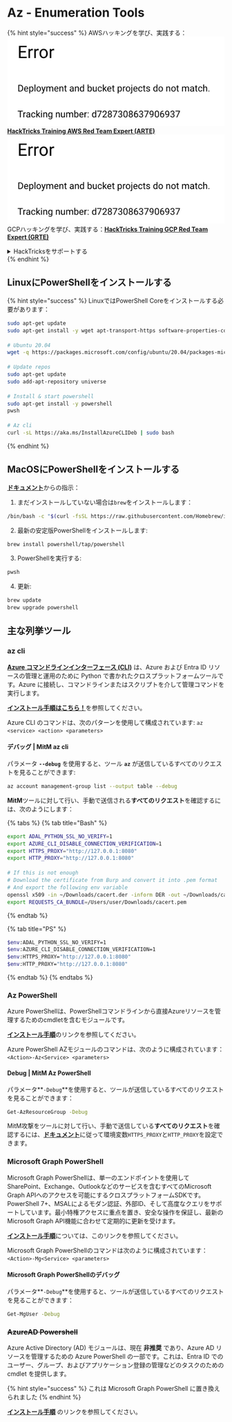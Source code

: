# Az - Enumeration Tools

{% hint style="success" %}
AWSハッキングを学び、実践する：<img src="../../.gitbook/assets/image (1) (1).png" alt="" data-size="line">[**HackTricks Training AWS Red Team Expert (ARTE)**](https://training.hacktricks.xyz/courses/arte)<img src="../../.gitbook/assets/image (1) (1).png" alt="" data-size="line">\
GCPハッキングを学び、実践する：<img src="../../.gitbook/assets/image (2).png" alt="" data-size="line">[**HackTricks Training GCP Red Team Expert (GRTE)**<img src="../../.gitbook/assets/image (2).png" alt="" data-size="line">](https://training.hacktricks.xyz/courses/grte)

<details>

<summary>HackTricksをサポートする</summary>

* [**サブスクリプションプラン**](https://github.com/sponsors/carlospolop)を確認してください！
* **💬 [**Discordグループ**](https://discord.gg/hRep4RUj7f)または[**Telegramグループ**](https://t.me/peass)に参加するか、**Twitter** 🐦 [**@hacktricks\_live**](https://twitter.com/hacktricks\_live)**をフォローしてください。**
* **ハッキングのトリックを共有するには、[**HackTricks**](https://github.com/carlospolop/hacktricks)と[**HackTricks Cloud**](https://github.com/carlospolop/hacktricks-cloud)のGitHubリポジトリにPRを提出してください。**

</details>
{% endhint %}

## LinuxにPowerShellをインストールする

{% hint style="success" %}
LinuxではPowerShell Coreをインストールする必要があります：
```bash
sudo apt-get update
sudo apt-get install -y wget apt-transport-https software-properties-common

# Ubuntu 20.04
wget -q https://packages.microsoft.com/config/ubuntu/20.04/packages-microsoft-prod.deb

# Update repos
sudo apt-get update
sudo add-apt-repository universe

# Install & start powershell
sudo apt-get install -y powershell
pwsh

# Az cli
curl -sL https://aka.ms/InstallAzureCLIDeb | sudo bash
```
{% endhint %}

## MacOSにPowerShellをインストールする

[**ドキュメント**](https://learn.microsoft.com/en-us/powershell/scripting/install/installing-powershell-on-macos?view=powershell-7.4)からの指示：

1. まだインストールしていない場合は`brew`をインストールします：
```bash
/bin/bash -c "$(curl -fsSL https://raw.githubusercontent.com/Homebrew/install/HEAD/install.sh)"
```
2. 最新の安定版PowerShellをインストールします:
```sh
brew install powershell/tap/powershell
```
3. PowerShellを実行する:
```sh
pwsh
```
4. 更新:
```sh
brew update
brew upgrade powershell
```
## 主な列挙ツール

### az cli

[**Azure コマンドラインインターフェース (CLI)**](https://learn.microsoft.com/en-us/cli/azure/install-azure-cli) は、Azure および Entra ID リソースの管理と運用のために Python で書かれたクロスプラットフォームツールです。Azure に接続し、コマンドラインまたはスクリプトを介して管理コマンドを実行します。

[**インストール手順はこちら！**](https://learn.microsoft.com/en-us/cli/azure/install-azure-cli#install)を参照してください。

Azure CLI のコマンドは、次のパターンを使用して構成されています: `az <service> <action> <parameters>`

#### デバッグ | MitM az cli

パラメータ **`--debug`** を使用すると、ツール **`az`** が送信しているすべてのリクエストを見ることができます:
```bash
az account management-group list --output table --debug
```
**MitM**ツールに対して行い、手動で送信される**すべてのリクエスト**を確認するには、次のようにします：

{% tabs %}
{% tab title="Bash" %}
```bash
export ADAL_PYTHON_SSL_NO_VERIFY=1
export AZURE_CLI_DISABLE_CONNECTION_VERIFICATION=1
export HTTPS_PROXY="http://127.0.0.1:8080"
export HTTP_PROXY="http://127.0.0.1:8080"

# If this is not enough
# Download the certificate from Burp and convert it into .pem format
# And export the following env variable
openssl x509 -in ~/Downloads/cacert.der -inform DER -out ~/Downloads/cacert.pem -outform PEM
export REQUESTS_CA_BUNDLE=/Users/user/Downloads/cacert.pem
```
{% endtab %}

{% tab title="PS" %}
```bash
$env:ADAL_PYTHON_SSL_NO_VERIFY=1
$env:AZURE_CLI_DISABLE_CONNECTION_VERIFICATION=1
$env:HTTPS_PROXY="http://127.0.0.1:8080"
$env:HTTP_PROXY="http://127.0.0.1:8080"
```
{% endtab %}
{% endtabs %}

### Az PowerShell

Azure PowerShellは、PowerShellコマンドラインから直接Azureリソースを管理するためのcmdletを含むモジュールです。

[**インストール手順**](https://learn.microsoft.com/en-us/powershell/azure/install-azure-powershell)のリンクを参照してください。

Azure PowerShell AZモジュールのコマンドは、次のように構成されています：`<Action>-Az<Service> <parameters>`

#### Debug | MitM Az PowerShell

パラメータ**`-Debug`**を使用すると、ツールが送信しているすべてのリクエストを見ることができます：
```bash
Get-AzResourceGroup -Debug
```
MitM攻撃をツールに対して行い、手動で送信している**すべてのリクエスト**を確認するには、[**ドキュメント**](https://learn.microsoft.com/en-us/powershell/azure/az-powershell-proxy)に従って環境変数`HTTPS_PROXY`と`HTTP_PROXY`を設定できます。

### Microsoft Graph PowerShell

Microsoft Graph PowerShellは、単一のエンドポイントを使用してSharePoint、Exchange、Outlookなどのサービスを含むすべてのMicrosoft Graph APIへのアクセスを可能にするクロスプラットフォームSDKです。PowerShell 7+、MSALによるモダン認証、外部ID、そして高度なクエリをサポートしています。最小特権アクセスに重点を置き、安全な操作を保証し、最新のMicrosoft Graph API機能に合わせて定期的に更新を受けます。

[**インストール手順**](https://learn.microsoft.com/en-us/powershell/microsoftgraph/installation)については、このリンクを参照してください。

Microsoft Graph PowerShellのコマンドは次のように構成されています：`<Action>-Mg<Service> <parameters>`

#### Microsoft Graph PowerShellのデバッグ

パラメータ**`-Debug`**を使用すると、ツールが送信しているすべてのリクエストを見ることができます：
```bash
Get-MgUser -Debug
```
### ~~**AzureAD Powershell**~~

Azure Active Directory (AD) モジュールは、現在 **非推奨** であり、Azure AD リソースを管理するための Azure PowerShell の一部です。これは、Entra ID でのユーザー、グループ、およびアプリケーション登録の管理などのタスクのための cmdlet を提供します。

{% hint style="success" %}
これは Microsoft Graph PowerShell に置き換えられました
{% endhint %}

[**インストール手順**](https://www.powershellgallery.com/packages/AzureAD) のリンクを参照してください。
